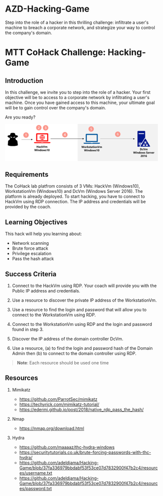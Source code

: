 # AZD-Hacking-Game
Step into the role of a hacker in this thrilling challenge: infiltrate a user's machine to breach a corporate network, and strategize your way to control the company's domain.

# MTT CoHack Challenge: Hacking-Game

## Introduction

In this challenge, we invite you to step into the role of a hacker. Your first objective will be to access to a corporate network by infiltrating a user's machine. Once you have gained access to this machine, your ultimate goal will be to gain control over the company's domain.

Are you ready? 

![archi](./images/archi.png)

## Requirements

The CoHack lab platfrom consists of 3 VMs: HackVm (Windows10), WorkstationVm (Windows10) and DcVm (Windows Server 2016).
The platform is already deployed. To start hacking, you have to connect to HackVm using RDP connection. The IP address and credentials will be provided by the coach.  

## Learning Objectives

This hack will help you learning about:
- Network scanning 
- Brute force attack 
- Privilege escalation
- Pass the hash attack  

## Success Criteria

1. Connect to the HackVm using RDP. Your coach will provide you with the Public IP address and credentials.

2. Use a resource to discover the private IP address of the WorkstationVm.

3. Use a resource to find the login and password that will allow you to connect to the WorkstationVm using RDP.

4. Connect to the WorkstationVm using RDP and the login and password found in step 3.

5. Discover the IP address of the domain controller DcVm.  

6. Use a resource, (a) to find the login and password hash of the Domain Admin then (b) to connect to the domain controller using RDP.


  >**Note**: Each resource should be used one time  

## Resources

1. Mimikatz
    - https://github.com/ParrotSec/mimikatz
    - https://techyrick.com/mimikatz-tutorial/
    - https://edermi.github.io/post/2018/native_rdp_pass_the_hash/

2. Nmap 
    - https://nmap.org/download.html

3. Hydra 
    - https://github.com/maaaaz/thc-hydra-windows
    - https://securitytutorials.co.uk/brute-forcing-passwords-with-thc-hydra/
    - https://github.com/adeldjama/Hacking-Game/blob/37fa336979bbdabf53f53ce07d7832900f47b2c4/resources/username.txt
    - https://github.com/adeldjama/Hacking-Game/blob/37fa336979bbdabf53f53ce07d7832900f47b2c4/resources/password.txt

